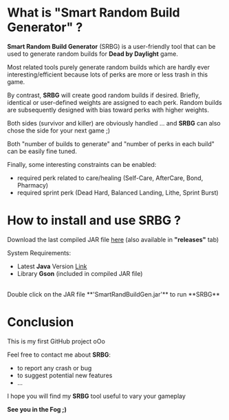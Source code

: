# What is "Smart Random Build Generator" ?

**Smart Random Build Generator** (SRBG) is a user-friendly tool that can be used to generate random builds for **Dead by Daylight** game.

Most related tools purely generate random builds which are hardly ever interesting/efficient because lots of perks are more or less trash in this game.

By contrast, **SRBG** will create good random builds if desired.
Briefly, identical or user-defined weights are assigned to each perk.
Random builds are subsequently designed with bias toward perks with higher weights.

Both sides (survivor and killer) are obviously handled ... and **SRBG** can also chose the side for your next game ;)

Both "number of builds to generate" and "number of perks in each build" can be easily fine tuned.

Finally, some interesting constraints can be enabled:
* required perk related to care/healing (Self-Care, AfterCare, Bond, Pharmacy)
* required sprint perk (Dead Hard, Balanced Landing, Lithe, Sprint Burst)

# How to install and use SRBG ?

Download the last compiled JAR file [here](https://github.com/GneHeHe/SmartRandomBuildGeneratorDbD/releases/download/1.2/SmartRandBuildGen.jar) (also available in **"releases"** tab)

System Requirements:

* Latest **Java** Version [Link](https://java.com/en/download)
* Library **Gson** (included in compiled JAR file)

<br>
Double click on the JAR file **'SmartRandBuildGen.jar'** to run **SRBG**

# Conclusion

This is my first GitHub project oOo

Feel free to contact me about **SRBG**:
* to report any crash or bug
* to suggest potential new features
* ...

I hope you will find my **SRBG** tool useful to vary your gameplay

**See you in the Fog ;)**
